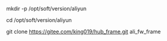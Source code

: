 mkdir -p /opt/soft/version/aliyun

cd /opt/soft/version/aliyun

git clone https://gitee.com/king019/hub_frame.git ali_fw_frame
